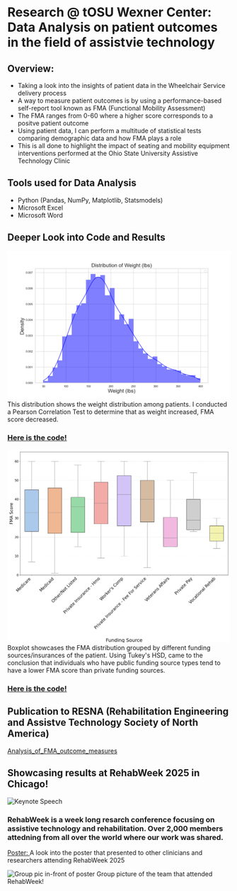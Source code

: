 # Research @ tOSU Wexner Center: Data Analysis on patient outcomes in the field of assistvie technology
## Overview:
- Taking a look into the insights of patient data in the Wheelchair Service delivery process
- A way to measure patient outcomes is by using a performance-based self-report tool known as FMA (Functional Mobility Assessment)
- The FMA ranges from 0-60 where a higher score corresponds to a positve patient outcome
- Using patient data, I can perform a multitude of statistical tests comparing demographic data and how FMA plays a role
- This is all done to highlight the impact of seating and mobility equipment interventions performed at the Ohio State University Assistive Technology Clinic 

## Tools used for Data Analysis
- Python (Pandas, NumPy, Matplotlib, Statsmodels)
- Microsoft Excel 
- Microsoft Word

## Deeper Look into Code and Results

![Weight Distribution](weightPosterv2.png)
This distribution shows the weight distribution among patients. I conducted a Pearson Correlation Test to determine that as weight increased, FMA score decreased.
### [Here is the code!](https://github.com/dchavan2192/Research-OSU-Wexner-Center-/blob/main/EmploymentCode.py)


![Funding Source vs FMA](fundingSourceFont23v3.png)
Boxplot showcases the FMA distribution grouped by different funding sources/insurances of the patient. Using Tukey's HSD, came to the conclusion that individuals who have public funding source types tend to have a lower FMA score than private funding sources.
### [Here is the code!](https://github.com/dchavan2192/Research-OSU-Wexner-Center-/blob/main/fundingSourceCode.py)


## Publication to RESNA (Rehabilitation Engineering and Assistve Technology Society of North America)
[Analysis_of_FMA_outcome_measures](https://github.com/dchavan2192/Research-OSU-Wexner-Center-/blob/main/Analysis_of_FMA_outcome_measures.pdf)

## Showcasing results at RehabWeek 2025 in Chicago!
![Keynote Speech](RehabWeekView(1).png)

### RehabWeek is a week long resarch conference focusing on assistive technology and rehabilitation. Over 2,000 members attedning from all over the world where our work was shared.
[Poster: ](https://github.com/dchavan2192/Research-OSU-Wexner-Center-/blob/main/FMA%20Analysis%20Poster.pdf)
A look into the poster that presented to other clinicians and researchers attending RehabWeek 2025

![Group pic in-front of poster](GroupPosterRehabWeek.png)
Group picture of the team that attended RehabWeek!




